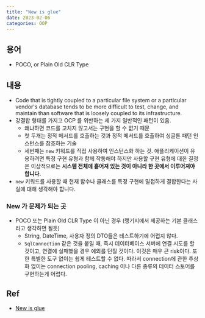 ```yaml
---
title: "New is glue"
date: 2023-02-06
categories: OOP
---
```


## 용어
- POCO, or Plain Old CLR Type
## 내용
- Code that is tightly coupled to a particular file system or a particular vendor's database tends to be more difficult to test, change, and maintain than software that is loosely coupled to its infrastructure.
- 강결합 형태를 가지고 OCP 를 위반하는 세 가지 일반적인 패턴이 있음.
    - 왜냐하면 코드를 고치지 않고서는 구현을 할 수 없기 때문
    - 첫 두개는 정적 메서드를 호출하는 것과  정적 메서드를 호출하여 싱글톤 패턴 인스턴스를 참조하는 기술
    - 세번째는 `new` 키워드를 직접 사용하여 인스턴스화 하는 것. 애플리케이션이 유용하려면 특정 구현 유형과 함께 작동해야 하지만 사용할 구현 유형에 대한 결정은 이상적으로는 **시스템 전체에 흩어져 있는 것이 아니라 한 곳에서 이루어져야 합니다.**
- `new` 키워드를 사용할 때 현재 함수나 클래스를 특정 구현에 밀접하게 결합한다는 사실에 대해 생각해야 합니다.
### New 가 문제가 되는 곳
- POCO 또는 Plain Old CLR Type 이 아닌 경우 (랭기지에서 제공하는 기본 클래스라고 생각하면 될듯)
    - String, DateTime, 사용자 정의 DTO들은 테스트하기에 어렵지 않다.
    - `SqlConnection` 같은 것을 붙일 때, 즉시 데이터베이스 서버에 연결 시도를 할 것이고, 연결에 실패했을 경우 예외를 던질 것이다. 이것은 매우 큰 risk이다. 또한 특별한 도구 없이는 쉽게 테스트할 수 없다. 따라서 connection에 관한 추상화 없이는 connection pooling, caching 이나 다른 종류의 데이터 스토어를 구현하는게 어렵다.
## Ref
- [New is glue](https://www.weeklydevtips.com/episodes/005)
